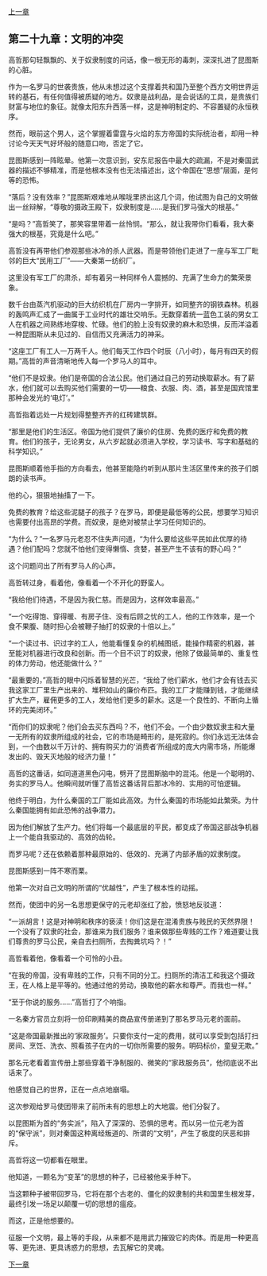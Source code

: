 [上一章](28-帝国的使者.md)

## 第二十九章：文明的冲突

高哲那句轻飘飘的、关于奴隶制度的问话，像一根无形的毒刺，深深扎进了昆图斯的心脏。

作为一名罗马的世袭贵族，他从未想过这个支撑着共和国乃至整个西方文明世界运转的基石，有任何值得被质疑的地方。奴隶是战利品，是会说话的工具，是贵族们财富与地位的象征。就像太阳东升西落一样，这是神明制定的、不容置疑的永恒秩序。

然而，眼前这个男人，这个掌握着雷霆与火焰的东方帝国的实际统治者，却用一种讨论今天天气好坏般的随意口吻，否定了它。

昆图斯感到一阵眩晕。他第一次意识到，安东尼报告中最大的疏漏，不是对秦国武器的描述不够精准，而是他根本没有也无法描述出，这个帝国在“思想”层面，是何等的恐怖。

“落后？没有效率？”昆图斯艰难地从喉咙里挤出这几个词，他试图为自己的文明做出一丝辩解，“尊敬的摄政王殿下，奴隶制度是……是我们罗马强大的根基。”

“是吗？”高哲笑了，那笑容里带着一丝怜悯。“那么，就让我带你们看看，我大秦强大的根基，究竟是什么吧。”

高哲没有再带他们参观那些冰冷的杀人武器。而是带领他们走进了一座与军工厂毗邻的巨大“民用工厂”——大秦第一纺织厂。

这里没有军工厂的肃杀，却有着另一种同样令人震撼的、充满了生命力的繁荣景象。

数千台由蒸汽机驱动的巨大纺织机在厂房内一字排开，如同整齐的钢铁森林。机器的轰鸣声汇成了一曲属于工业时代的雄壮交响乐。无数穿着统一蓝色工装的男女工人在机器之间熟练地穿梭、忙碌。他们的脸上没有奴隶的麻木和恐惧，反而洋溢着一种昆图斯从未见过的、自信而又充满活力的神采。

“这座工厂有工人一万两千人。他们每天工作四个时辰（八小时），每月有四天的假期。”高哲的声音清晰地传入每一个罗马人的耳中。

“他们不是奴隶。他们是帝国的合法公民。他们通过自己的劳动换取薪水。有了薪水，他们就可以去购买他们需要的一切——粮食、衣服、肉、酒，甚至是国宾馆里那种会发光的‘电灯’。”

高哲指着远处一片规划得整整齐齐的红砖建筑群。

“那里是他们的生活区。帝国为他们提供了廉价的住房、免费的医疗和免费的教育。他们的孩子，无论男女，从六岁起就必须进入学校，学习读书、写字和基础的科学知识。”

昆图斯顺着他手指的方向看去，他甚至能隐约听到从那片生活区里传来的孩子们朗朗的读书声。

他的心，狠狠地抽搐了一下。

免费的教育？给这些泥腿子的孩子？在罗马，即便是最低等的公民，想要学习知识也需要付出高昂的学费。而奴隶，是绝对被禁止学习任何知识的。

“为什么？”一名罗马元老忍不住失声问道，“为什么要给这些平民如此优厚的待遇？他们配吗？您就不怕他们变得懒惰、贪婪，甚至产生不该有的野心吗？”

这个问题问出了所有罗马人的心声。

高哲转过身，看着他，像看着一个不开化的野蛮人。

“我给他们待遇，不是因为我仁慈。而是因为，这样效率最高。”

“一个吃得饱、穿得暖、有房子住、没有后顾之忧的工人，他的工作效率，是一个食不果腹、随时担心会被鞭子抽打的奴隶的十倍以上。”

“一个读过书、识过字的工人，他能看懂复杂的机械图纸，能操作精密的机器，甚至能对机器进行改良和创新。而一个目不识丁的奴隶，他除了做最简单的、重复性的体力劳动，他还能做什么？”

“最重要的，”高哲的眼中闪烁着智慧的光芒，“我给了他们薪水，他们才会有钱去买我这家工厂里生产出来的、堆积如山的廉价布匹。我的工厂才能赚到钱，才能继续扩大生产，雇佣更多的工人，发给他们更多的薪水。这是一个良性的、不断向上循环的完美闭环。”

“而你们的奴隶呢？他们会去买东西吗？不，他们不会。一个由少数奴隶主和大量一无所有的奴隶所组成的社会，它的市场是畸形的，是死寂的。你们永远无法体会到，一个由数以千万计的、拥有购买力的‘消费者’所组成的庞大内需市场，所能爆发出的、毁天灭地般的经济力量！”

高哲的这番话，如同道道黑色闪电，劈开了昆图斯脑中的混沌。他是一个聪明的、务实的罗马人。他瞬间就听懂了高哲这番话背后那冰冷的、实用的可怕逻辑。

他终于明白，为什么秦国的工厂能如此高效。为什么秦国的市场能如此繁荣。为什么秦国能拥有如此恐怖的战争潜力。

因为他们解放了生产力。他们将每一个最底层的平民，都变成了帝国这部战争机器上一个能自我驱动的、高效的齿轮。

而罗马呢？还在依赖着那种最原始的、低效的、充满了内部矛盾的奴隶制度。

昆图斯感到一阵不寒而栗。

他第一次对自己文明的所谓的“优越性”，产生了根本性的动摇。

然而，使团中的另一名思想更保守的元老却涨红了脸，愤怒地反驳道：

“一派胡言！这是对神明和秩序的亵渎！你们这是在混淆贵族与贱民的天然界限！一个没有了奴隶的社会，那谁来为我们服务？谁来做那些卑贱的工作？难道要让我们尊贵的罗马公民，亲自去扫厕所，去掏粪坑吗？！”

高哲看着他，像看着一个可怜的小丑。

“在我的帝国，没有卑贱的工作，只有不同的分工。扫厕所的清洁工和我这个摄政王，在人格上是平等的。他通过他的劳动，换取他的薪水和尊严。而我也一样。”

“至于你说的服务……”高哲打了个响指。

一名秦方官员立刻将一份印刷精美的商品宣传册递到了那名罗马元老的面前。

“这是帝国最新推出的‘家政服务’。只要你支付一定的费用，就可以享受到包括打扫房间、烹饪、洗衣、照看孩子在内的一切你所需要的服务。明码标价，童叟无欺。”

那名元老看着宣传册上那些穿着干净制服的、微笑的“家政服务员”，他彻底说不出话来了。

他感觉自己的世界，正在一点点地崩塌。

这次参观给罗马使团带来了前所未有的思想上的大地震。他们分裂了。

以昆图斯为首的“务实派”，陷入了深深的、恐惧的思考。而以另一位元老为首的“保守派”，则对秦国这种离经叛道的、所谓的“文明”，产生了极度的厌恶和排斥。

高哲将这一切都看在眼里。

他知道，一颗名为“变革”的思想的种子，已经被他亲手种下。

当这颗种子被带回罗马，它将在那个古老的、僵化的奴隶制的共和国里生根发芽，最终引发一场足以颠覆一切的思想的瘟疫。

而这，正是他想要的。

征服一个文明，最上等的手段，从来都不是用武力摧毁它的肉体。而是用一种更高等、更先进、更具诱惑力的思想，去瓦解它的灵魂。

[下一章](30-思想的瘟疫.md)
